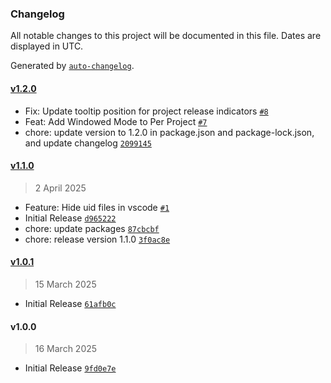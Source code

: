 ### Changelog

All notable changes to this project will be documented in this file. Dates are displayed in UTC.

Generated by [`auto-changelog`](https://github.com/CookPete/auto-changelog).

#### [v1.2.0](https://github.com/godotlauncher/launcher/compare/v1.1.0...v1.2.0)

- Fix: Update tooltip position for project release indicators [`#8`](https://github.com/godotlauncher/launcher/pull/8)
- Feat: Add Windowed Mode to Per Project [`#7`](https://github.com/godotlauncher/launcher/pull/7)
- chore: update version to 1.2.0 in package.json and package-lock.json, and update changelog [`2099145`](https://github.com/godotlauncher/launcher/commit/20991451f5434a176d0263e8908bcf24181ff90e)

#### [v1.1.0](https://github.com/godotlauncher/launcher/compare/v1.0.1...v1.1.0)

> 2 April 2025

- Feature: Hide uid files in vscode [`#1`](https://github.com/godotlauncher/launcher/pull/1)
- Initial Release [`d965222`](https://github.com/godotlauncher/launcher/commit/d965222356663a106bdd08dda0b832681dcdfe41)
- chore: update packages [`87cbcbf`](https://github.com/godotlauncher/launcher/commit/87cbcbf69d8cfb828499cf60f6f941d20a34bc51)
- chore: release version 1.1.0 [`3f0ac8e`](https://github.com/godotlauncher/launcher/commit/3f0ac8ea82d9427ce95ef3475e7100686b882d15)

#### [v1.0.1](https://github.com/godotlauncher/launcher/compare/v1.0.0...v1.0.1)

> 15 March 2025

- Initial Release [`61afb0c`](https://github.com/godotlauncher/launcher/commit/61afb0c6e1f8b1405ec6d0e988d6069eb4d2ac58)

#### v1.0.0

> 16 March 2025

- Initial Release [`9fd0e7e`](https://github.com/godotlauncher/launcher/commit/9fd0e7e13723ea2ad6166f84747ae889b5f4784f)
